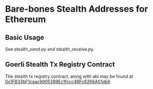 # Bare-bones Stealth Addresses for Ethereum
## Basic Usage
See stealth_send.py and stealth_receive.py.

## Goerli Stealth Tx Registry Contract
The stealth tx registry contract, along with abi may be found at [0x1FB33bF1caac9905389Ec1fccc4BFc6266A01db6](https://goerli.etherscan.io/address/0x1FB33bF1caac9905389Ec1fccc4BFc6266A01db6)
